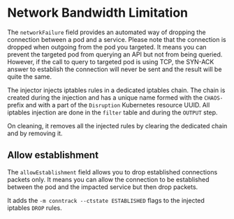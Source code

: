 # Network Bandwidth Limitation

The `networkFailure` field provides an automated way of dropping the connection between a pod and a service. Please note that the connection is dropped when outgoing from the pod you targeted. It means you can prevent the targeted pod from querying an API but not from being queried. However, if the call to query to targeted pod is using TCP, the SYN-ACK answer to establish the connection will never be sent and the result will be quite the same.

The injector injects iptables rules in a dedicated iptables chain. The chain is created during the injection and has a unique name formed with the `CHAOS-` prefix and with a part of the `Disruption` Kubernetes resource UUID. All iptables injection are done in the `filter` table and during the `OUTPUT` step.

On cleaning, it removes all the injected rules by clearing the dedicated chain and by removing it.

## Allow establishment

The `allowEstablishment` field allows you to drop established connections packets only. It means you can allow the connection to be established between the pod and the impacted service but then drop packets.

It adds the `-m conntrack --ctstate ESTABLISHED` flags to the injected iptables `DROP` rules.
